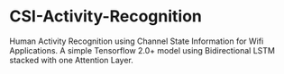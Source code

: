 # CSI-Activity-Recognition
Human Activity Recognition using Channel State Information for Wifi Applications. A simple Tensorflow 2.0+ model using Bidirectional LSTM stacked with one Attention Layer.

